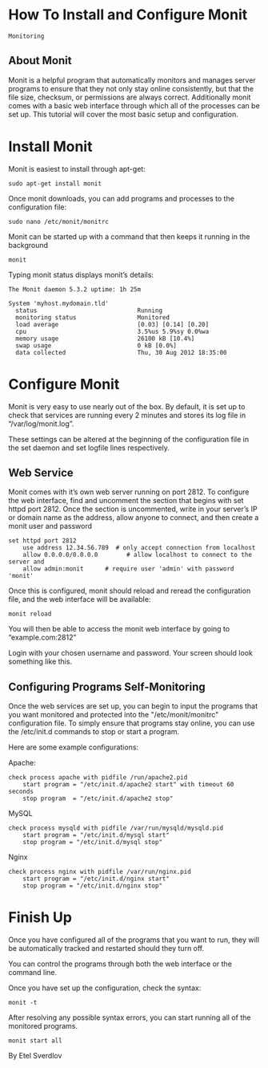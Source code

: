 # How To Install and Configure Monit

```Monitoring```

## About Monit


Monit is a helpful program that automatically monitors and manages server programs to ensure that they not only stay online consistently, but that the file size, checksum, or permissions are always correct. Additionally monit comes with a basic web interface through which all of the processes can be set up. This tutorial will cover the most basic setup and configuration.


# Install Monit


Monit is easiest to install through apt-get:


```
sudo apt-get install monit
```


Once monit downloads, you can add programs and processes to the configuration file:


```
sudo nano /etc/monit/monitrc
```


Monit can be started up with a command that then keeps it running in the background


```
monit
```


Typing  monit status displays monit’s details:


```
The Monit daemon 5.3.2 uptime: 1h 25m 

System 'myhost.mydomain.tld'
  status                            Running
  monitoring status                 Monitored
  load average                      [0.03] [0.14] [0.20]
  cpu                               3.5%us 5.9%sy 0.0%wa
  memory usage                      26100 kB [10.4%]
  swap usage                        0 kB [0.0%]
  data collected                    Thu, 30 Aug 2012 18:35:00
```


# Configure Monit


Monit is very easy to use nearly out of the box. By default, it is set up to check that services are running every 2 minutes and stores its log file in “/var/log/monit.log”.


These settings can be altered at the beginning of the configuration file in the set daemon and set logfile lines respectively.


## Web Service


Monit comes with it’s own web server running on port 2812. To configure the web interface, find and uncomment the section that begins with set httpd port 2812. Once the section is uncommented, write in your server’s IP or domain name as the address, allow anyone to connect, and then create a monit user and password


```
set httpd port 2812
    use address 12.34.56.789  # only accept connection from localhost
    allow 0.0.0.0/0.0.0.0        # allow localhost to connect to the server and
    allow admin:monit      # require user 'admin' with password 'monit'
```


Once this is configured, monit should reload and reread the configuration file, and the web interface will be available:


```
monit reload
```


You will then be able to access the monit web interface by going to “example.com:2812”


Login with your chosen username and password. Your screen should look something like  this.


## Configuring Programs Self-Monitoring


Once the web services are set up, you can begin to input the programs that you want monitored and protected into the "/etc/monit/monitrc" configuration file. To simply ensure that programs stay online, you can use the /etc/init.d commands to stop or start a program.


Here are some example configurations:


Apache:


```
check process apache with pidfile /run/apache2.pid
    start program = "/etc/init.d/apache2 start" with timeout 60 seconds
    stop program  = "/etc/init.d/apache2 stop"
```


MySQL


```
check process mysqld with pidfile /var/run/mysqld/mysqld.pid
    start program = "/etc/init.d/mysql start"
    stop program = "/etc/init.d/mysql stop"
```


Nginx


```
check process nginx with pidfile /var/run/nginx.pid
    start program = "/etc/init.d/nginx start"
    stop program = "/etc/init.d/nginx stop"
```


# Finish Up


Once you have configured all of the programs that you want to run, they will be automatically tracked and restarted should they turn off.


You can control the programs through both the web interface or the command line.


Once you have set up the configuration, check the syntax:


```
monit -t
```


After resolving any possible syntax errors, you can start running all of the monitored programs.


```
monit start all
```


By Etel Sverdlov
